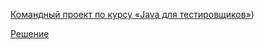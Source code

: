 
[Командный проект по курсу «Java для тестировщиков»](coursework.task.md))

[Решение](https://github.com/Isbocha/Coursework)
